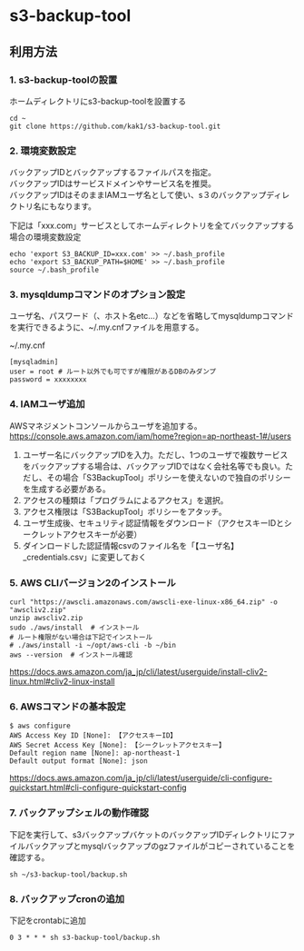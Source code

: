 # s3-backup-tool

## 利用方法
### 1. s3-backup-toolの設置
ホームディレクトリにs3-backup-toolを設置する
```
cd ~
git clone https://github.com/kak1/s3-backup-tool.git
```

### 2. 環境変数設定
バックアップIDとバックアップするファイルパスを指定。  
バックアップIDはサービスドメインやサービス名を推奨。  
バックアップIDはそのままIAMユーザ名として使い、s３のバックアップディレクトリ名にもなります。

下記は「xxx.com」サービスとしてホームディレクトリを全てバックアップする場合の環境変数設定
```
echo 'export S3_BACKUP_ID=xxx.com' >> ~/.bash_profile
echo 'export S3_BACKUP_PATH=$HOME' >> ~/.bash_profile
source ~/.bash_profile
```

### 3. mysqldumpコマンドのオプション設定
ユーザ名、パスワード（、ホスト名etc…）などを省略してmysqldumpコマンドを実行できるように、~/.my.cnfファイルを用意する。

~/.my.cnf
```
[mysqladmin]
user = root # ルート以外でも可ですが権限があるDBのみダンプ
password = xxxxxxxx
````

### 4. IAMユーザ追加
AWSマネジメントコンソールからユーザを追加する。
https://console.aws.amazon.com/iam/home?region=ap-northeast-1#/users

1. ユーザー名にバックアップIDを入力。ただし、1つのユーザで複数サービスをバックアップする場合は、バックアップIDではなく会社名等でも良い。ただし、その場合「S3BackupTool」ポリシーを使えないので独自のポリシーを生成する必要がある。
1. アクセスの種類は「プログラムによるアクセス」を選択。
1. アクセス権限は「S3BackupTool」ポリシーをアタッチ。
1. ユーザ生成後、セキュリティ認証情報をダウンロード（アクセスキーIDとシークレットアクセスキーが必要）
1. ダインロードした認証情報csvのファイル名を「【ユーザ名】\_credentials.csv」に変更しておく

### 5. AWS CLIバージョン2のインストール
```
curl "https://awscli.amazonaws.com/awscli-exe-linux-x86_64.zip" -o "awscliv2.zip"
unzip awscliv2.zip
sudo ./aws/install  # インストール
# ルート権限がない場合は下記でインストール
# ./aws/install -i ~/opt/aws-cli -b ~/bin
aws --version  # インストール確認
```
https://docs.aws.amazon.com/ja_jp/cli/latest/userguide/install-cliv2-linux.html#cliv2-linux-install

### 6. AWSコマンドの基本設定
```
$ aws configure
AWS Access Key ID [None]: 【アクセスキーID】
AWS Secret Access Key [None]: 【シークレットアクセスキー】
Default region name [None]: ap-northeast-1
Default output format [None]: json
```
https://docs.aws.amazon.com/ja_jp/cli/latest/userguide/cli-configure-quickstart.html#cli-configure-quickstart-config

### 7. バックアップシェルの動作確認
下記を実行して、s3バックアップバケットのバックアップIDディレクトリにファイルバックアップとmysqlバックアップのgzファイルがコピーされていることを確認する。
```
sh ~/s3-backup-tool/backup.sh
```

### 8. バックアップcronの追加
下記をcrontabに追加
```
0 3 * * * sh s3-backup-tool/backup.sh
```
